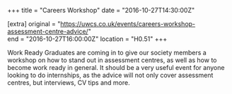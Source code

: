 +++
title = "Careers Workshop"
date = "2016-10-27T14:30:00Z"

[extra]
original = "https://uwcs.co.uk/events/careers-workshop-assessment-centre-advice/"    
end = "2016-10-27T16:00:00Z"
location = "H0.51"
+++

Work Ready Graduates are coming in to give our society members a workshop on how to stand out in assessment centres, as well as how to become work ready in general. It should be a very useful event for anyone looking to do internships, as the advice will not only cover assessment centres, but interviews, CV tips and more.

